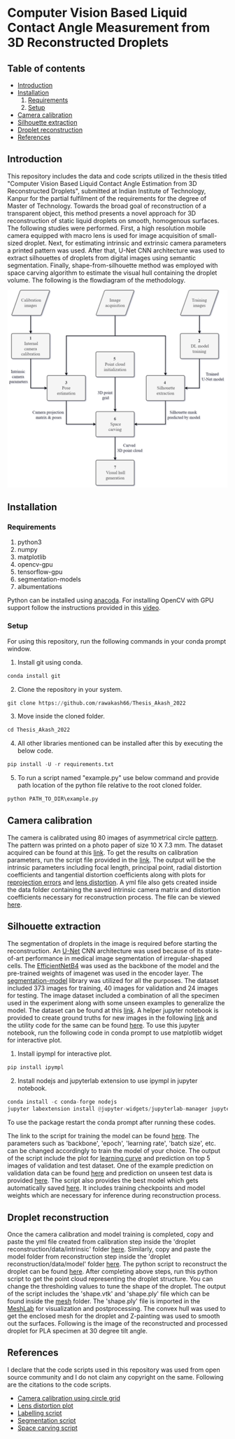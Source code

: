 # Computer Vision Based Liquid Contact Angle Measurement from 3D Reconstructed Droplets

## Table of contents
* [Introduction](#introduction)
* [Installation](#installation)
  1. [Requirements](#requirements)
  2. [Setup](#setup) 
* [Camera calibration](#calibration)
* [Silhouette extraction](#silhouette)
* [Droplet reconstruction](#reconstruction)
* [References](#references)

## Introduction <a name="introduction"></a>
This repository includes the data and code scripts utilized in the thesis titled "Computer Vision Based Liquid Contact Angle Estimation from 3D Reconstructed Droplets", submitted at Indian Institute of Technology, Kanpur for the partial fulfilment of the requirements for the degree of Master of Technology. 
Towards the broad goal of reconstruction of a transparent object, this method presents a novel approach for 3D reconstruction of static liquid droplets on smooth, homogenous surfaces. 
The following studies were performed. 
First, a high resolution mobile camera equipped with macro lens is used for image acquisition of small-sized droplet. 
Next, for estimating intrinsic and extrinsic camera parameters a printed pattern was used. 
After that, U-Net CNN architecture was used to extract silhouettes of droplets from digital images using semantic segmentation. 
Finally, shape-from-silhouette method was employed with space carving algorithm to estimate the visual hull containing the droplet volume. 
The following is the flowdiagram of the methodology.

<p align="center">
  <img src="https://github.com/rawakash66/Thesis_Akash_2022/blob/main/figures/reconstruction%20methodology.png" width="800">
</p>

## Installation <a name="installation"></a>
### Requirements <a name="requirements"></a>
1. python3
2. numpy
3. matplotlib
4. opencv-gpu
5. tensorflow-gpu
6. segmentation-models
7. albumentations

Python can be installed using <a href="https://www.anaconda.com/" target="_blank">anacoda</a>. For installing OpenCV with GPU support follow the instructions provided in this <a href="https://www.youtube.com/watch?v=HsuKxjQhFU0" target="_blank">video</a>. 

### Setup <a name="setup"></a>
For using this repository, run the following commands in your conda prompt window. <br/>

1. Install git using conda.
```python
conda install git
```
2. Clone the repository in your system.
```python
git clone https://github.com/rawakash66/Thesis_Akash_2022
```
3. Move inside the cloned folder.
```python
cd Thesis_Akash_2022
```
4. All other libraries mentioned can be installed after this by executing the below code.
```python
pip install -U -r requirements.txt
```
5. To run a script named "example.py" use below command and provide path location of the python file relative to the root cloned folder. 
```python
python PATH_TO_DIR\example.py
```

## Camera calibration <a name="calibration"></a>
The camera is calibrated using 80 images of asymmetrical circle [pattern](https://github.com/rawakash66/Thesis_Akash_2022/blob/main/figures/pattern%20circles.png). The pattern was printed on a photo paper of size 10 X 7.3 mm. 
The dataset acquired can be found at this [link](https://github.com/rawakash66/Thesis_Akash_2022/tree/main/camera%20calibration/data). 
To get the results on calibration parameters, run the script file provided in the [link](https://github.com/rawakash66/Thesis_Akash_2022/blob/main/camera%20calibration/script/calibration.py). 
The output will be the intrinsic parameters including focal length, principal point, radial distortion coefficients and tangential distortion coefficients along with plots for [reprojection errors](https://github.com/rawakash66/Thesis_Akash_2022/blob/main/figures/reprojection%20error.png) and [lens distortion](https://github.com/rawakash66/Thesis_Akash_2022/blob/main/figures/lens%20distortion.png). 
A yml file also gets created inside the data folder containing the saved intrinsic camera matrix and distortion coefficients necessary for reconstruction process.
The file can be viewed [here](https://github.com/rawakash66/Thesis_Akash_2022/blob/main/camera%20calibration/data/calibration_circle.yml).

## Silhouette extraction <a name="silhouette"></a>
The segmentation of droplets in the image is required before starting the reconstruction. 
An [U-Net](https://link.springer.com/chapter/10.1007/978-3-319-24574-4_28) CNN architecture was used because of its state-of-art performance in medical image segmentation of irregular-shaped cells. 
The [EfficientNetB4](https://arxiv.org/abs/1905.11946) was used as the backbone of the model and the pre-trained weights of imagenet was used in the encoder layer. 
The [segmentation-model](https://github.com/qubvel/segmentation_models) library was utilized for all the purposes. The dataset included 373 images for training, 40 images for validation and 24 images for testing. 
The image dataset included a combination of all the specimen used in the experiment along with some unseen examples to generalize the model. 
The dataset can be found at this [link](https://github.com/rawakash66/Thesis_Akash_2022/tree/main/silhouette%20extraction/data/images_and_masks). 
A helper jupyter notebook is provided to create ground truths for new images in the following [link](https://github.com/rawakash66/Thesis_Akash_2022/blob/main/silhouette%20extraction/notebook/labelling%20notebook.ipynb) and the utility code for the same can be found [here](https://github.com/rawakash66/Thesis_Akash_2022/blob/main/silhouette%20extraction/script/Labelling.py).
To use this jupyter notebook, run the following code in conda prompt to use matplotlib widget for interactive plot.

1. Install ipympl for interactive plot.
```python
pip install ipympl
```
2. Install nodejs and jupyterlab extension to use ipympl in jupyter notebook.
```python
conda install -c conda-forge nodejs
jupyter labextension install @jupyter-widgets/jupyterlab-manager jupyter-matplotlib
```
To use the package restart the conda prompt after running these codes. <br/>

The link to the script for training the model can be found [here](https://github.com/rawakash66/Thesis_Akash_2022/blob/main/silhouette%20extraction/script/segmentation.py).
The parameters such as 'backbone', 'epoch', 'learning rate', 'batch size', etc. can be changed accordingly to train the model of your choice.
The output of the script include the plot for [learning curve](https://github.com/rawakash66/Thesis_Akash_2022/blob/main/figures/learning%20curve.png) and prediction on top 5 images of validation and test dataset.
One of the example prediction on validation data can be found [here](https://github.com/rawakash66/Thesis_Akash_2022/blob/main/figures/DL%20val%20pred%201.png) and prediction on unseen test data is provided [here](https://github.com/rawakash66/Thesis_Akash_2022/blob/main/figures/DL%20prediction.png). 
The script also provides the best model which gets automatically saved [here](https://github.com/rawakash66/Thesis_Akash_2022/tree/main/silhouette%20extraction/script/model).
It includes training checkpoints and model weights which are necessary for inference during reconstruction process.

## Droplet reconstruction <a name="reconstruction"></a>
Once the camera calibration and model training is completed, copy and paste the yml file created from calibration step inside the 'droplet reconstruction/data/intrinsic' folder [here](https://github.com/rawakash66/Thesis_Akash_2022/tree/main/droplet%20reconstruction/data/intrinsics).
Similarly, copy and paste the model folder from reconstruction step inside the 'droplet reconstruction/data/model' folder [here](https://github.com/rawakash66/Thesis_Akash_2022/tree/main/droplet%20reconstruction/data/model).
The python script to reconstruct the droplet can be found [here](https://github.com/rawakash66/Thesis_Akash_2022/blob/main/droplet%20reconstruction/script/reconstruction.py).
After completing above steps, run this python script to get the point cloud representing the droplet structure.
You can change the thresholding values to tune the shape of the droplet.
The output of the script includes the 'shape.vtk' and 'shape.ply' file which can be found inside the [mesh](https://github.com/rawakash66/Thesis_Akash_2022/tree/main/droplet%20reconstruction/data/mesh) folder.
The 'shape.ply' file is imported in the [MeshLab](https://www.meshlab.net/) for visualization and postprocessing.
The convex hull was used to get the enclosed mesh for the droplet and Z-painting was used to smooth out the surfaces.
Following is the image of the reconstructed and processed droplet for PLA specimen at 30 degree tilt angle. 

## References <a name="references"></a>
I declare that the code scripts used in this repository was used from open source community and I do not claim any copyright on the same.
Following are the citations to the code scripts.

* [Camera calibration using circle grid](https://longervision.github.io/2017/03/18/ComputerVision/OpenCV/opencv-internal-calibration-circle-grid/)
* [Lens distortion plot](http://amroamroamro.github.io/mexopencv/opencv/calibration_demo.html)
* [Labelling script](https://github.com/ianhi/AC295-final-project-JWI)
* [Segmentation script](https://github.com/qubvel/segmentation_models/blob/master/examples/binary%20segmentation%20(camvid).ipynb)
* [Space carving script](https://github.com/zinsmatt/SpaceCarving/blob/master/space_carving.py)
